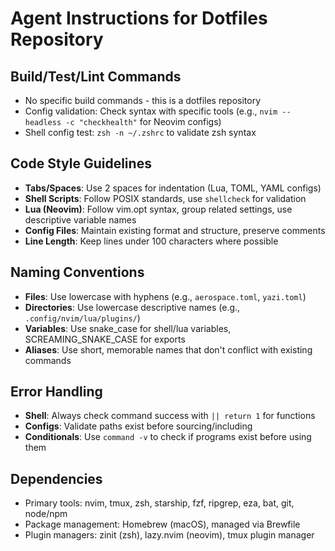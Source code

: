 # Agent Instructions for Dotfiles Repository

## Build/Test/Lint Commands
- No specific build commands - this is a dotfiles repository
- Config validation: Check syntax with specific tools (e.g., `nvim --headless -c "checkhealth"` for Neovim configs)
- Shell config test: `zsh -n ~/.zshrc` to validate zsh syntax

## Code Style Guidelines
- **Tabs/Spaces**: Use 2 spaces for indentation (Lua, TOML, YAML configs)
- **Shell Scripts**: Follow POSIX standards, use `shellcheck` for validation  
- **Lua (Neovim)**: Follow vim.opt syntax, group related settings, use descriptive variable names
- **Config Files**: Maintain existing format and structure, preserve comments
- **Line Length**: Keep lines under 100 characters where possible

## Naming Conventions
- **Files**: Use lowercase with hyphens (e.g., `aerospace.toml`, `yazi.toml`)
- **Directories**: Use lowercase descriptive names (e.g., `.config/nvim/lua/plugins/`)
- **Variables**: Use snake_case for shell/lua variables, SCREAMING_SNAKE_CASE for exports
- **Aliases**: Use short, memorable names that don't conflict with existing commands

## Error Handling
- **Shell**: Always check command success with `|| return 1` for functions
- **Configs**: Validate paths exist before sourcing/including
- **Conditionals**: Use `command -v` to check if programs exist before using them

## Dependencies
- Primary tools: nvim, tmux, zsh, starship, fzf, ripgrep, eza, bat, git, node/npm
- Package management: Homebrew (macOS), managed via Brewfile
- Plugin managers: zinit (zsh), lazy.nvim (neovim), tmux plugin manager